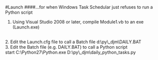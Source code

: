 #Launch
####...for when Windows Task Schedular just refuses to run a Python script
<br />


1. Using Visual Studio 2008 or later, compile Module1.vb to an exe (Launch.exe)
<br />
2. Edit the Launch.cfg file to call a Batch file
    d:\py\_djm\DAILY.BAT
<br />
3. Edit the Batch file (e.g. DAILY.BAT) to call a Python script<br />
    start C:\Python27\Python.exe D:\py\_djm\daily_python_tasks.py
<br />
<br />